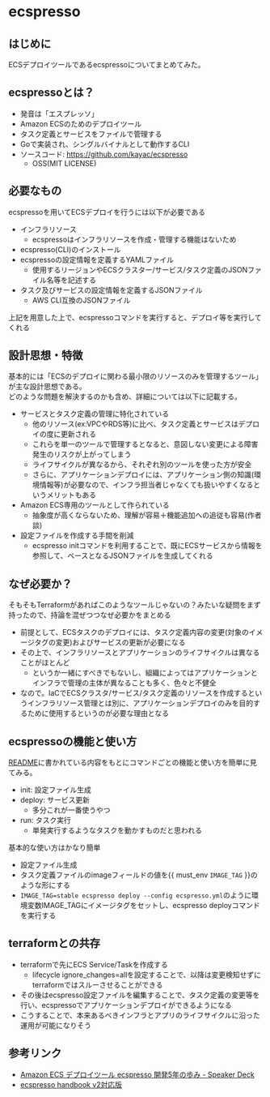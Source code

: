 # ecspresso

## はじめに

ECSデプロイツールであるecspressoについてまとめてみた。

## ecspressoとは？

- 発音は「エスプレッソ」
- Amazon ECSのためのデプロイツール
- タスク定義とサービスをファイルで管理する
- Goで実装され、シングルバイナルとして動作するCLI
- ソースコード: https://github.com/kayac/ecspresso
  - OSS(MIT LICENSE)

## 必要なもの

ecspressoを用いてECSデプロイを行うには以下が必要である

- インフラリソース
  - ecspressoはインフラリソースを作成・管理する機能はないため
- ecspresso(CLI)のインストール
- ecspressoの設定情報を定義するYAMLファイル
  - 使用するリージョンやECSクラスター/サービス/タスク定義のJSONファイル名等を記述する
- タスク及びサービスの設定情報を定義するJSONファイル
  - AWS CLI互換のJSONファイル

上記を用意した上で、ecspressoコマンドを実行すると、デプロイ等を実行してくれる

## 設計思想・特徴

基本的には「ECSのデプロイに関わる最小限のリソースのみを管理するツール」が主な設計思想である。  
どのような問題を解決するのかも含め、詳細については以下に記載する。

- サービスとタスク定義の管理に特化されている
  - 他のリソース(ex:VPCやRDS等)に比べ、タスク定義とサービスはデプロイの度に更新される
  - これらを単一のツールで管理するとなると、意図しない変更による障害発生のリスクが上がってしまう
  - ライフサイクルが異なるから、それぞれ別のツールを使った方が安全
  - さらに、アプリケーションデプロイには、アプリケーション側の知識(環境情報等)が必要なので、インフラ担当者じゃなくても扱いやすくなるというメリットもある
- Amazon ECS専用のツールとして作られている
  - 抽象度が高くならないため、理解が容易＋機能追加への追従も容易(作者談)
- 設定ファイルを作成する手間を削減
  - ecspresso initコマンドを利用することで、既にECSサービスから情報を参照して、ベースとなるJSONファイルを生成してくれる

## なぜ必要か？

そもそもTerraformがあればこのようなツールじゃないの？みたいな疑問をまず持ったので、持論を混ぜつつなぜ必要かをまとめる

- 前提として、ECSタスクのデプロイには、タスク定義内容の変更(対象のイメージタグの変更)およびサービスの更新が必要になる
- その上で、インフラリソースとアプリケーションのライフサイクルは異なることがほとんど
  - というか一緒にすべきでもないし、組織によってはアプリケーションとインフラで管理の主体が異なることも多く、色々と不健全
- なので。IaCでECSクラスタ/サービス/タスク定義のリソースを作成するというインフラリソース管理とは別に、アプリケーションデプロイのみを目的するために使用するというのが必要な理由となる

## ecspressoの機能と使い方

[README](https://github.com/kayac/ecspresso)に書かれている内容をもとにコマンドごとの機能と使い方を簡単に見てみる。

- init: 設定ファイル生成
- deploy: サービス更新
  - 多分これが一番使うやつ  
- run: タスク実行
  - 単発実行するようなタスクを動かすものだと思われる
 
基本的な使い方はかなり簡単

- 設定ファイル生成
- タスク定義ファイルのimageフィールドの値を{{ must_env `IMAGE_TAG` }}のような形にする
- `IMAGE_TAG=stable ecspresso deploy --config ecspresso.yml`のように環境変数IMAGE_TAGにイメージタグをセットし、ecspresso deployコマンドを実行する

## terraformとの共存

- terraformで先にECS Service/Taskを作成する
  - lifecycle ignore_changes=allを設定することで、以降は変更検知せずにterraformではスルーさせることができる
- その後はecspresso設定ファイルを編集することで、タスク定義の変更等を行い、ecspressoでアプリケーションデプロイができるようになる
- こうすることで、本来あるべきインフラとアプリのライフサイクルに沿った運用が可能になりそう

## 参考リンク

- [Amazon ECS デプロイツール ecspresso 開発5年の歩み - Speaker Deck](https://speakerdeck.com/fujiwara3/amazon-ecs-depuroituru-ecspresso-kai-fa-5nian-nobu-mi?slide=29)
- [ecspresso handbook v2対応版](https://zenn.dev/fujiwara/books/ecspresso-handbook-v2)

